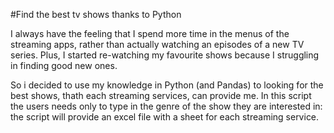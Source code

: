 #Find the best tv shows thanks to Python

I always have the feeling that I spend more time in the menus of the streaming apps, rather than actually watching an episodes of a new TV series. Plus, I started re-watching my favourite shows because I struggling in finding good new ones.

So i decided to use my knowledge in Python (and Pandas) to looking for the best shows, thath each streaming services, can provide me. In this script the users needs only to type in the genre of the show they are interested in: the script will provide an excel file with a sheet for each streaming service.
